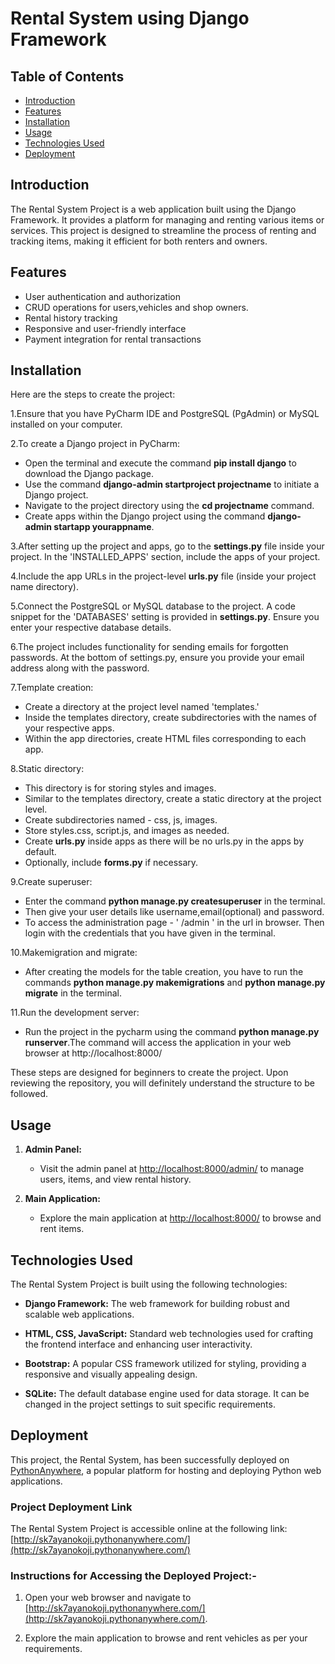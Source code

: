# Rental System using Django Framework

## Table of Contents
- [Introduction](#introduction)
- [Features](#features)
- [Installation](#installation)
- [Usage](#usage)
- [Technologies Used](#technologies-used)
- [Deployment](#deployment)

## Introduction
The Rental System Project is a web application built using the Django Framework. It provides a platform for managing and renting various items or services. This project is designed to streamline the process of renting and tracking items, making it efficient for both renters and owners.

## Features
- User authentication and authorization
- CRUD operations for users,vehicles and shop owners.
- Rental history tracking
- Responsive and user-friendly interface
- Payment integration for rental transactions

## Installation

Here are the steps to create the project:

1.Ensure that you have PyCharm IDE and PostgreSQL (PgAdmin) or MySQL installed on your computer.

2.To create a Django project in PyCharm:
  - Open the terminal and execute the command **pip install django** to download the Django 
    package.
  - Use the command **django-admin startproject projectname** to initiate a Django project.
  - Navigate to the project directory using the **cd projectname** command.
  - Create apps within the Django project using the command **django-admin startapp yourappname**.

3.After setting up the project and apps, go to the **settings.py** file inside your project. In the 'INSTALLED_APPS' section, include the apps of your project.

4.Include the app URLs in the project-level **urls.py** file (inside your project name directory).

5.Connect the PostgreSQL or MySQL database to the project. A code snippet for the 'DATABASES' setting is provided in **settings.py**. Ensure you enter your respective database details.

6.The project includes functionality for sending emails for forgotten passwords. At the bottom of settings.py, ensure you provide your email address along with the password.

7.Template creation:
  - Create a directory at the project level named 'templates.'
  - Inside the templates directory, create subdirectories with the names of your respective apps.
  - Within the app directories, create HTML files corresponding to each app.

8.Static directory:
  - This directory is for storing styles and images.
  - Similar to the templates directory, create a static directory at the project level.
  - Create subdirectories named - css, js, images.
  - Store styles.css, script.js, and images as needed.
  - Create **urls.py** inside apps as there will be no urls.py in the apps by default.
  - Optionally, include **forms.py** if necessary.

9.Create superuser:
  - Enter the command **python manage.py createsuperuser** in the terminal.
  - Then give your user details like username,email(optional) and password.
  - To access the administration page - ' /admin ' in the url in browser. Then login with the credentials that you have given in the terminal.

10.Makemigration and migrate:
  - After creating the models for the table creation, you have to run the commands **python manage.py makemigrations** and **python manage.py migrate** in the terminal.

11.Run the development server:
  - Run the project in the pycharm using the command **python manage.py runserver**.The command will access the application in your web browser at http://localhost:8000/
    

These steps are designed for beginners to create the project. Upon reviewing the repository, you will definitely understand the structure to be followed.

## Usage

1. **Admin Panel:**
   - Visit the admin panel at [http://localhost:8000/admin/](http://localhost:8000/admin/) to manage users, items, and view rental history.

2. **Main Application:**
   - Explore the main application at [http://localhost:8000/](http://localhost:8000/) to browse and rent items.

## Technologies Used

The Rental System Project is built using the following technologies:

- **Django Framework:** The web framework for building robust and scalable web applications.
  
- **HTML, CSS, JavaScript:** Standard web technologies used for crafting the frontend interface and enhancing user interactivity.

- **Bootstrap:** A popular CSS framework utilized for styling, providing a responsive and visually appealing design.

- **SQLite:** The default database engine used for data storage. It can be changed in the project settings to suit specific requirements.


## Deployment

This project, the Rental System, has been successfully deployed on [PythonAnywhere](https://www.pythonanywhere.com/), a popular platform for hosting and deploying Python web applications.

### Project Deployment Link

The Rental System Project is accessible online at the following link: [http://sk7ayanokoji.pythonanywhere.com/](http://sk7ayanokoji.pythonanywhere.com/)

### Instructions for Accessing the Deployed Project:-

1. Open your web browser and navigate to [http://sk7ayanokoji.pythonanywhere.com/](http://sk7ayanokoji.pythonanywhere.com/).

2. Explore the main application to browse and rent vehicles as per your requirements.
